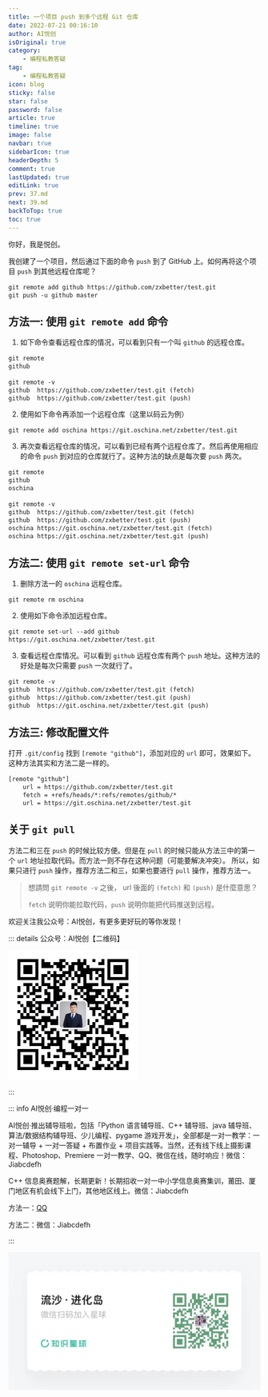 ```yaml
---
title: 一个项目 push 到多个远程 Git 仓库
date: 2022-07-21 00:16:10
author: AI悦创
isOriginal: true
category: 
    - 编程私教答疑
tag:
    - 编程私教答疑
icon: blog
sticky: false
star: false
password: false
article: true
timeline: true
image: false
navbar: true
sidebarIcon: true
headerDepth: 5
comment: true
lastUpdated: true
editLink: true
prev: 37.md
next: 39.md
backToTop: true
toc: true
---
```


你好，我是悦创。

我创建了一个项目，然后通过下面的命令 `push` 到了 GitHub 上。如何再将这个项目 `push` 到其他远程仓库呢？

```git
git remote add github https://github.com/zxbetter/test.git
git push -u github master
```

## 方法一: 使用 `git remote add` 命令

1. 如下命令查看远程仓库的情况，可以看到只有一个叫 `github` 的远程仓库。

```git
git remote
github

git remote -v
github  https://github.com/zxbetter/test.git (fetch)
github  https://github.com/zxbetter/test.git (push)
```

2. 使用如下命令再添加一个远程仓库（这里以码云为例）

```git
git remote add oschina https://git.oschina.net/zxbetter/test.git
```

3. 再次查看远程仓库的情况，可以看到已经有两个远程仓库了。然后再使用相应的命令 `push` 到对应的仓库就行了。这种方法的缺点是每次要 `push` 两次。

```git
git remote
github
oschina

git remote -v
github  https://github.com/zxbetter/test.git (fetch)
github  https://github.com/zxbetter/test.git (push)
oschina https://git.oschina.net/zxbetter/test.git (fetch)
oschina https://git.oschina.net/zxbetter/test.git (push)
```

## 方法二: 使用 `git remote set-url` 命令

1. 删除方法一的 `oschina` 远程仓库。

```git
git remote rm oschina
```

2. 使用如下命令添加远程仓库。

```git
git remote set-url --add github https://git.oschina.net/zxbetter/test.git
```

3. 查看远程仓库情况。可以看到 `github` 远程仓库有两个 `push` 地址。这种方法的好处是每次只需要 `push` 一次就行了。

```git
git remote -v
github  https://github.com/zxbetter/test.git (fetch)
github  https://github.com/zxbetter/test.git (push)
github  https://git.oschina.net/zxbetter/test.git (push)
```

## 方法三: 修改配置文件

打开 `.git/config` 找到 `[remote "github"]`，添加对应的 `url` 即可，效果如下。这种方法其实和方法二是一样的。

```git
[remote "github"]
    url = https://github.com/zxbetter/test.git
    fetch = +refs/heads/*:refs/remotes/github/*
    url = https://git.oschina.net/zxbetter/test.git
```

## 关于 `git pull`

方法二和三在 `push` 的时候比较方便。但是在 `pull` 的时候只能从方法三中的第一个 `url` 地址拉取代码。而方法一则不存在这种问题（可能要解决冲突）。
所以，如果只进行 `push` 操作，推荐方法二和三，如果也要进行 `pull` 操作，推荐方法一。

> 想請問 `git remote -v` 之後， url 後面的 `(fetch)` 和 `(push)` 是什麼意思？
>
> `fetch` 说明你能拉取代码，`push` 说明你能把代码推送到远程。

欢迎关注我公众号：AI悦创，有更多更好玩的等你发现！

::: details 公众号：AI悦创【二维码】

![](/gzh.jpg)

:::

::: info AI悦创·编程一对一

AI悦创·推出辅导班啦，包括「Python 语言辅导班、C++ 辅导班、java 辅导班、算法/数据结构辅导班、少儿编程、pygame 游戏开发」，全部都是一对一教学：一对一辅导 + 一对一答疑 + 布置作业 + 项目实践等。当然，还有线下线上摄影课程、Photoshop、Premiere 一对一教学、QQ、微信在线，随时响应！微信：Jiabcdefh

C++ 信息奥赛题解，长期更新！长期招收一对一中小学信息奥赛集训，莆田、厦门地区有机会线下上门，其他地区线上。微信：Jiabcdefh

方法一：[QQ](http://wpa.qq.com/msgrd?v=3&uin=1432803776&site=qq&menu=yes)

方法二：微信：Jiabcdefh

:::

![](/zsxq.jpg)



